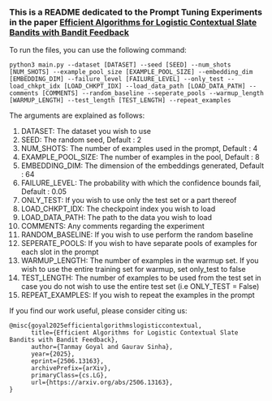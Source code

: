 ### This is a README dedicated to the Prompt Tuning Experiments in the paper [Efficient Algorithms for Logistic Contextual Slate Bandits with Bandit Feedback](https://arxiv.org/abs/2506.13163)

To run the files, you can use the following command:
```
python3 main.py --dataset [DATASET] --seed [SEED] --num_shots [NUM_SHOTS] --example_pool_size [EXAMPLE_POOL_SIZE] --embedding_dim [EMBEDDING_DIM] --failure_level [FAILURE_LEVEL] --only_test --load_chkpt_idx [LOAD_CHKPT_IDX] --load_data_path [LOAD_DATA_PATH] --comments [COMMENTS] --random_baseline --seperate_pools --warmup_length [WARMUP_LENGTH] --test_length [TEST_LENGTH] --repeat_examples
```


The arguments are explained as follows:
1.  DATASET: The dataset you wish to use
2.  SEED: The random seed, Default : 2
3. NUM_SHOTS: The number of examples used in the prompt, Default : 4
4. EXAMPLE_POOL_SIZE: The number of examples in the pool, Default : 8
5. EMBEDDING_DIM: The dimension of the embeddings generated, Default : 64
6. FAILURE_LEVEL: The probability with which the confidence bounds fail, Default : 0.05
7. ONLY_TEST: If you wish to use only the test set or a part thereof
8. LOAD_CHKPT_IDX: The checkpoint index you wish to load
9. LOAD_DATA_PATH: The path to the data you wish to load
10. COMMENTS: Any comments regarding the experiment
11. RANDOM_BASELINE: If you wish to use perform the random baseline
12. SEPERATE_POOLS: If you wish to have separate pools of examples for each slot in the prompt
13. WARMUP_LENGTH: The number of examples in the warmup set. If you wish to use the entire training set for warmup, set only_test to false
14. TEST_LENGTH: The number of examples to be used from the test set in case you do not wish to use the entire test set (i.e ONLY_TEST = False)
15. REPEAT_EXAMPLES: If you wish to repeat the examples in the prompt

If you find our work useful, please consider citing us:
```
@misc{goyal2025efficientalgorithmslogisticcontextual,
      title={Efficient Algorithms for Logistic Contextual Slate Bandits with Bandit Feedback}, 
      author={Tanmay Goyal and Gaurav Sinha},
      year={2025},
      eprint={2506.13163},
      archivePrefix={arXiv},
      primaryClass={cs.LG},
      url={https://arxiv.org/abs/2506.13163}, 
}
```
